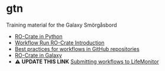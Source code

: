 # gtn

Training material for the Galaxy Smörgåsbord

* [RO-Crate in Python](https://by-covid.github.io/gtn/ro-crate-in-python/)
* [Workflow Run RO-Crate Introduction](https://by-covid.github.io/gtn/workflow-run-ro-crate/)
* [Best practices for workflows in GitHub repositories](https://by-covid.github.io/gtn/galaxy-best-practices/)
* [RO-Crate in Galaxy](https://by-covid.github.io/gtn/ro-crate-in-galaxy/)
* :warning: **UPDATE THIS LINK** [Submitting workflows to
    LifeMonitor](https://ilveroluca.github.io/gtn/submitting-life-monitor/)
